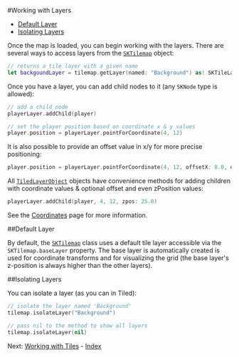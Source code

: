 #Working with Layers

- [Default Layer](#default-layer)
- [Isolating Layers](#isolating-layers)

Once the map is loaded, you can begin working with the layers. There are several ways to access layers from the [`SKTilemap`](Classes/SKTilemap.html) object:

```swift
// returns a tile layer with a given name
let backgoundLayer = tilemap.getLayer(named: "Background") as! SKTileLayer
```

Once you have a layer, you can add child nodes to it (any `SKNode` type is allowed):

```swift
// add a child node
playerLayer.addChild(player)

// set the player position based on coordinate x & y values
player.position = playerLayer.pointForCoordinate(4, 12)
```

It is also possible to provide an offset value in x/y for more precise positioning:

```swift
player.position = playerLayer.pointForCoordinate(4, 12, offsetX: 8.0, offsetY: 4.0)
```

All [`TiledLayerObject`](Classes/TiledLayerObject.html) objects have convenience methods for adding children with coordinate values & optional offset and even zPosition values:

```swift
playerLayer.addChild(player, 4, 12, zpos: 25.0)
```

See the [Coordinates](coordinates.html) page for more information.

##Default Layer

By default, the [`SKTilemap`](Classes/SKTilemap.html) class uses a default tile layer accessible via the `SKTilemap.baseLayer` property. The base layer is automatically created is used for coordinate transforms and for visualizing the grid (the base layer's z-position is always higher than the other layers).



##Isolating Layers

You can isolate a layer (as you can in Tiled):

```swift
// isolate the layer named 'Background'
tilemap.isolateLayer("Background")

// pass nil to the method to show all layers
tilemap.isolateLayer(nil)
```

Next: [Working with Tiles](tiles.html) - [Index](Tutorial.html)
